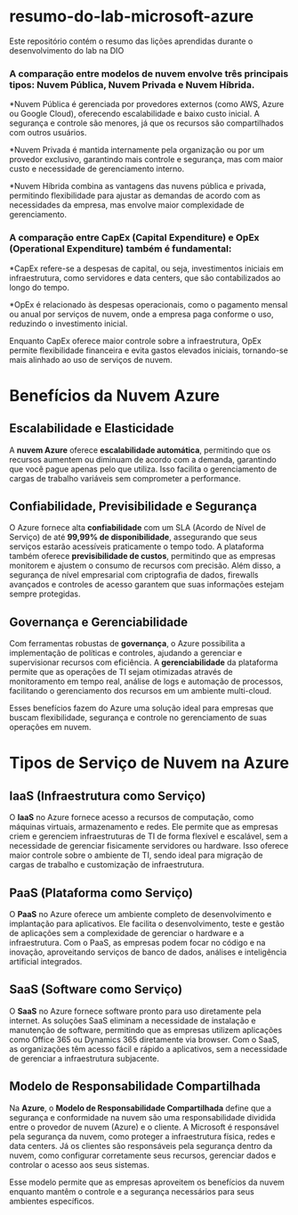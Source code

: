 # resumo-do-lab-microsoft-azure
Este repositório contém o resumo das lições aprendidas durante o desenvolvimento do lab na DIO

<h3>A comparação entre modelos de nuvem envolve três principais tipos: Nuvem Pública, Nuvem Privada e Nuvem Híbrida.</h3>

*Nuvem Pública é gerenciada por provedores externos (como AWS, Azure ou Google Cloud), oferecendo escalabilidade e baixo custo inicial. A segurança e controle são menores, já que os recursos são compartilhados com outros usuários. 

*Nuvem Privada é mantida internamente pela organização ou por um provedor exclusivo, garantindo mais controle e segurança, mas com maior custo e necessidade de gerenciamento interno.

*Nuvem Híbrida combina as vantagens das nuvens pública e privada, permitindo flexibilidade para ajustar as demandas de acordo com as necessidades da empresa, mas envolve maior complexidade de gerenciamento. 

<h3>A comparação entre CapEx (Capital Expenditure) e OpEx (Operational Expenditure) também é fundamental:</h3>

*CapEx refere-se a despesas de capital, ou seja, investimentos iniciais em infraestrutura, como servidores e data centers, que são contabilizados ao longo do tempo.

*OpEx é relacionado às despesas operacionais, como o pagamento mensal ou anual por serviços de nuvem, onde a empresa paga conforme o uso, reduzindo o investimento inicial.

Enquanto CapEx oferece maior controle sobre a infraestrutura, OpEx permite flexibilidade financeira e evita gastos elevados iniciais, tornando-se mais alinhado ao uso de serviços de nuvem.


# Benefícios da Nuvem Azure

## Escalabilidade e Elasticidade
A **nuvem Azure** oferece **escalabilidade automática**, permitindo que os recursos aumentem ou diminuam de acordo com a demanda, garantindo que você pague apenas pelo que utiliza. Isso facilita o gerenciamento de cargas de trabalho variáveis sem comprometer a performance.

## Confiabilidade, Previsibilidade e Segurança
O Azure fornece alta **confiabilidade** com um SLA (Acordo de Nível de Serviço) de até **99,99% de disponibilidade**, assegurando que seus serviços estarão acessíveis praticamente o tempo todo. A plataforma também oferece **previsibilidade de custos**, permitindo que as empresas monitorem e ajustem o consumo de recursos com precisão. Além disso, a segurança de nível empresarial com criptografia de dados, firewalls avançados e controles de acesso garantem que suas informações estejam sempre protegidas.

## Governança e Gerenciabilidade
Com ferramentas robustas de **governança**, o Azure possibilita a implementação de políticas e controles, ajudando a gerenciar e supervisionar recursos com eficiência. A **gerenciabilidade** da plataforma permite que as operações de TI sejam otimizadas através de monitoramento em tempo real, análise de logs e automação de processos, facilitando o gerenciamento dos recursos em um ambiente multi-cloud.

Esses benefícios fazem do Azure uma solução ideal para empresas que buscam flexibilidade, segurança e controle no gerenciamento de suas operações em nuvem.

# Tipos de Serviço de Nuvem na Azure

## IaaS (Infraestrutura como Serviço)
O **IaaS** no Azure fornece acesso a recursos de computação, como máquinas virtuais, armazenamento e redes. Ele permite que as empresas criem e gerenciem infraestruturas de TI de forma flexível e escalável, sem a necessidade de gerenciar fisicamente servidores ou hardware. Isso oferece maior controle sobre o ambiente de TI, sendo ideal para migração de cargas de trabalho e customização de infraestrutura.

## PaaS (Plataforma como Serviço)
O **PaaS** no Azure oferece um ambiente completo de desenvolvimento e implantação para aplicativos. Ele facilita o desenvolvimento, teste e gestão de aplicações sem a complexidade de gerenciar o hardware e a infraestrutura. Com o PaaS, as empresas podem focar no código e na inovação, aproveitando serviços de banco de dados, análises e inteligência artificial integrados.

## SaaS (Software como Serviço)
O **SaaS** no Azure fornece software pronto para uso diretamente pela internet. As soluções SaaS eliminam a necessidade de instalação e manutenção de software, permitindo que as empresas utilizem aplicações como Office 365 ou Dynamics 365 diretamente via browser. Com o SaaS, as organizações têm acesso fácil e rápido a aplicativos, sem a necessidade de gerenciar a infraestrutura subjacente.

## Modelo de Responsabilidade Compartilhada
Na **Azure**, o **Modelo de Responsabilidade Compartilhada** define que a segurança e conformidade na nuvem são uma responsabilidade dividida entre o provedor de nuvem (Azure) e o cliente. A Microsoft é responsável pela segurança da nuvem, como proteger a infraestrutura física, redes e data centers. Já os clientes são responsáveis pela segurança dentro da nuvem, como configurar corretamente seus recursos, gerenciar dados e controlar o acesso aos seus sistemas.

Esse modelo permite que as empresas aproveitem os benefícios da nuvem enquanto mantêm o controle e a segurança necessários para seus ambientes específicos.







